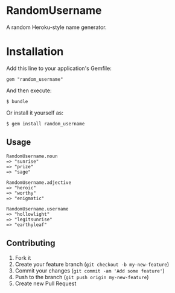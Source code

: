 # RandomUsername

A random Heroku-style name generator.

# Installation

Add this line to your application's Gemfile:

    gem "random_username"

And then execute:

    $ bundle

Or install it yourself as:

    $ gem install random_username

## Usage

    RandomUsername.noun
    => "sunrise"
    => "prize"
    => "sage"

    RandomUsername.adjective
    => "heroic"
    => "worthy"
    => "enigmatic"

    RandomUsername.username
    => "hollowlight"
    => "legitsunrise"
    => "earthyleaf"

## Contributing

1. Fork it
2. Create your feature branch (`git checkout -b my-new-feature`)
3. Commit your changes (`git commit -am 'Add some feature'`)
4. Push to the branch (`git push origin my-new-feature`)
5. Create new Pull Request
